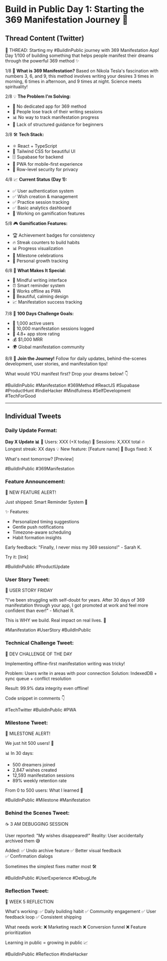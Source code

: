 
# Build in Public Day 1: Starting the 369 Manifestation Journey 🚀

## Thread Content (Twitter)

🧵 THREAD: Starting my #BuildInPublic journey with 369 Manifestation App! Day 1/100 of building something that helps people manifest their dreams through the powerful 369 method ✨

1/8 🎯 **What is 369 Manifestation?**
Based on Nikola Tesla's fascination with numbers 3, 6, and 9, this method involves writing your desires 3 times in morning, 6 times in afternoon, and 9 times at night. Science meets spirituality! 

2/8 💡 **The Problem I'm Solving:**
- 📱 No dedicated app for 369 method
- 📝 People lose track of their writing sessions
- 📊 No way to track manifestation progress
- 🎯 Lack of structured guidance for beginners

3/8 🛠️ **Tech Stack:**
- ⚛️ React + TypeScript
- 🎨 Tailwind CSS for beautiful UI
- 🗄️ Supabase for backend
- 📱 PWA for mobile-first experience
- 🔐 Row-level security for privacy

4/8 📈 **Current Status (Day 1):**
- ✅ User authentication system
- ✅ Wish creation & management
- ✅ Practice session tracking
- ✅ Basic analytics dashboard
- 🔄 Working on gamification features

5/8 🎮 **Gamification Features:**
- 🏆 Achievement badges for consistency
- 🔥 Streak counters to build habits
- 📊 Progress visualization
- 💫 Milestone celebrations
- 🎯 Personal growth tracking

6/8 🌟 **What Makes It Special:**
- 🧘 Mindful writing interface
- ⏰ Smart reminder system
- 📱 Works offline as PWA
- 🎨 Beautiful, calming design
- 📈 Manifestation success tracking

7/8 🎯 **100 Days Challenge Goals:**
- 👥 1,000 active users
- 📝 10,000 manifestation sessions logged
- 🌟 4.8+ app store rating
- 💰 $1,000 MRR
- 🌍 Global manifestation community

8/8 💬 **Join the Journey!**
Follow for daily updates, behind-the-scenes development, user stories, and manifestation tips! 

What would YOU manifest first? Drop your dreams below! 👇

#BuildInPublic #Manifestation #369Method #ReactJS #Supabase #ProductHunt #IndieHacker #Mindfulness #SelfDevelopment #TechForGood

---

## Individual Tweets

### Daily Update Format:
**Day X Update 📊**
👥 Users: XXX (+X today)
📝 Sessions: X,XXX total
🔥 Longest streak: XX days
💡 New feature: [Feature name]
🐛 Bugs fixed: X

What's next tomorrow? [Preview]

#BuildInPublic #369Manifestation

### Feature Announcement:
🎉 NEW FEATURE ALERT! 

Just shipped: Smart Reminder System 🔔

✨ Features:
- Personalized timing suggestions
- Gentle push notifications
- Timezone-aware scheduling
- Habit formation insights

Early feedback: "Finally, I never miss my 369 sessions!" - Sarah K.

Try it: [link]

#BuildInPublic #ProductUpdate

### User Story Tweet:
💫 USER STORY FRIDAY

"I've been struggling with self-doubt for years. After 30 days of 369 manifestation through your app, I got promoted at work and feel more confident than ever!" - Michael R.

This is WHY we build. Real impact on real lives. 🙏

#Manifestation #UserStory #BuildInPublic

### Technical Challenge Tweet:
🔧 DEV CHALLENGE OF THE DAY

Implementing offline-first manifestation writing was tricky! 

Problem: Users write in areas with poor connection
Solution: IndexedDB + sync queue + conflict resolution

Result: 99.9% data integrity even offline! 

Code snippet in comments 👇

#TechTwitter #BuildInPublic #PWA

### Milestone Tweet:
🎉 MILESTONE ALERT! 

We just hit 500 users! 🥳

📊 In 30 days:
- 500 dreamers joined
- 2,847 wishes created
- 12,593 manifestation sessions
- 89% weekly retention rate

From 0 to 500 users: What I learned 🧵

#BuildInPublic #Milestone #Manifestation

### Behind the Scenes Tweet:
☕ 3 AM DEBUGGING SESSION

User reported: "My wishes disappeared!"
Reality: User accidentally archived them 😅

Added:
✅ Undo archive feature
✅ Better visual feedback  
✅ Confirmation dialogs

Sometimes the simplest fixes matter most 🛠️

#BuildInPublic #UserExperience #DebugLife

### Reflection Tweet:
🤔 WEEK 5 REFLECTION

What's working:
✅ Daily building habit
✅ Community engagement 
✅ User feedback loop
✅ Consistent shipping

What needs work:
❌ Marketing reach
❌ Conversion funnel
❌ Feature prioritization  

Learning in public = growing in public 📈

#BuildInPublic #Reflection #IndieHacker
